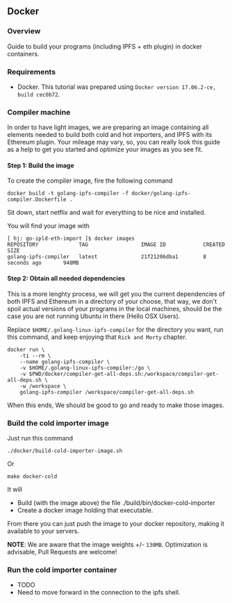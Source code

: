 ## Docker

### Overview

Guide to build your programs (including IPFS + eth plugin) in docker containers.

### Requirements

* Docker. This tutorial was prepared using `Docker version 17.06.2-ce, build cec0b72`.

### Compiler machine

In order to have light images, we are preparing an image containing all elements
needed to build both cold and hot importers, and IPFS with its Ethereum plugin.
Your mileage may vary, so, you can really look this guide as a help to get you
started and optimize your images as you see fit.

#### Step 1: Build the image

To create the compiler image, fire the following command

```
docker build -t golang-ipfs-compiler -f docker/golang-ipfs-compiler.Dockerfile .
```

Sit down, start netflix and wait for everything to be nice and installed.

You will find your image with

```
[ hj: go-ipld-eth-import ]$ docker images
REPOSITORY             TAG                 IMAGE ID            CREATED             SIZE
golang-ipfs-compiler   latest              21f21206dba1        8 seconds ago       948MB
```

#### Step 2: Obtain all needed dependencies

This is a more lenghty process, we will get you the current dependencies of both
IPFS and Ethereum in a directory of your choose, that way, we don't spoil actual
versions of your programs in the local machines, should be the case you are not
running Ubuntu in there (Hello OSX Users).

Replace `$HOME/.golang-linux-ipfs-compiler` for the directory you want, run this
command, and keep enjoying that `Rick and Morty` chapter.

```
docker run \
	-ti --rm \
	--name golang-ipfs-compiler \
	-v $HOME/.golang-linux-ipfs-compiler:/go \
	-v $PWD/docker/compiler-get-all-deps.sh:/workspace/compiler-get-all-deps.sh \
	-w /workspace \
	golang-ipfs-compiler /workspace/compiler-get-all-deps.sh
```

When this ends, We should be good to go and ready to make those images.

### Build the cold importer image

Just run this command

```
./docker/build-cold-importer-image.sh
```

Or

```
make docker-cold
```

It will

* Build (with the image above) the file ./build/bin/docker-cold-importer
* Create a docker image holding that executable.

From there you can just push the image to your docker repository,
making it available to your servers.

**NOTE**: We are aware that the image weights +/- `130MB`. Optimization
is advisable, Pull Requests are welcome!

### Run the cold importer container

* TODO
* Need to move forward in the connection to the ipfs shell.
